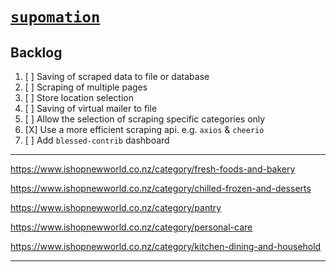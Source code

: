 
# [`supomation`](https://github.com/patevs/supomation)

## Backlog

1. [ ] Saving of scraped data to file or database
2. [ ] Scraping of multiple pages
3. [ ] Store location selection
4. [ ] Saving of virtual mailer to file
5. [ ] Allow the selection of scraping specific categories only
6. [X] Use a more efficient scraping api. e.g. `axios` & `cheerio`
7. [ ] Add `blessed-contrib` dashboard

---

https://www.ishopnewworld.co.nz/category/fresh-foods-and-bakery

https://www.ishopnewworld.co.nz/category/chilled-frozen-and-desserts

https://www.ishopnewworld.co.nz/category/pantry

https://www.ishopnewworld.co.nz/category/personal-care

https://www.ishopnewworld.co.nz/category/kitchen-dining-and-household

---
